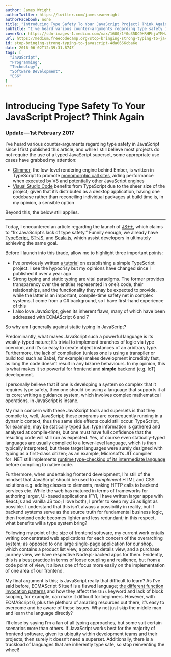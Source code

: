 ```yaml
---
author: James Wright
authorTwitter: https://twitter.com/jamesseanwright
authorFacebook: none
title: "Introducing Type Safety To Your JavaScript Project? Think Again"
subTitle: "I’ve heard various counter-arguments regarding type safety in JavaScript since I first published this article, and while I still believe ..."
coverSrc: https://cdn-images-1.medium.com/max/1600/1*0o35DC9HRHPhjwYMHwbz_g.jpeg
url: https://medium.freecodecamp.org/stop-bringing-strong-typing-to-javascript-4da0666cba6e
id: stop-bringing-strong-typing-to-javascript-4da0666cba6e
date: 2016-06-02T12:39:31.874Z
tags: [
  "JavaScript",
  "Programming",
  "Technology",
  "Software Development",
  "ES6"
]
---
```

# Introducing Type Safety To Your JavaScript Project? Think Again

### Update — 1st February 2017

I’ve heard various counter-arguments regarding type safety in JavaScript since I first published this article, and while I still believe most projects do not require the use of a typed JavaScript superset, some appropriate use cases have grabbed my attention:

*   [Glimmer](https://github.com/tildeio/glimmer), the low-level rendering engine behind Ember, is written in TypeScript to promote [monomorphic call sites](http://mrale.ph/blog/2015/01/11/whats-up-with-monomorphism.html), aiding performance when executed by V8 and potentially other JavaScript engines
*   [Visual Studio Code](https://github.com/Microsoft/vscode) benefits from TypeScript due to the sheer size of the project; given that it’s distributed as a desktop application, having one codebase rather than reconciling individual packages at build time is, in my opinion, a sensible option

Beyond this, the below still applies.











* * *







Today, I encountered an article regarding the launch of [JS++](http://sdtimes.com/onux-seeks-fix-javascripts-lack-type-safety/), which claims to “fix JavaScript’s lack of type safety.” Funnily enough, we already have [TypeScript](https://www.typescriptlang.org/), [ST-JS](http://st-js.github.io/), and [Scala.js](https://www.scala-js.org/), which assist developers in ultimately achieving the same goal.

Before I launch into this tirade, allow me to highlight three important points:

*   I’ve previously written [a tutorial](http://www.codeproject.com/Articles/871622/Writing-a-chat-server-using-Node-js-TypeScript-and) on establishing a simple TypeScript project. I see the hypocrisy but my opinions have changed since I published it over a year ago
*   Strong typing and static typing are vital paradigms. The former provides transparency over the entities represented in one’s code, their relationships, and the functionality they may be expected to provide, while the latter is an important, compile-time safety net in complex systems. I come from a C# background, so I have first-hand experience of this
*   I also love JavaScript, given its inherent flaws, many of which have been addressed with ECMAScript 6 and 7

So why am I generally against static typing in JavaScript?

Predominantly, what makes JavaScript such a powerful language is its weakly-typed nature; it’s trivial to implement branches of logic via type coercion, and it’s so easy to create object instances of an arbitrary type. Furthermore, the lack of compilation (unless one is using a transpiler or build tool such as Babel, for example) makes development incredibly fast, as long the code doesn’t result in any bizarre behaviours. In my opinion, this is what makes it so powerful for frontend and **simple** backend (e.g. IoT) development.

I personally believe that if one is developing a system so complex that it requires type safety, then one should be using a language that supports it at its core; writing a guidance system, which involves complex mathematical operations, in JavaScript is insane.

My main concern with these JavaScript tools and supersets is that they compile to, well, JavaScript; these programs are consequently running in a dynamic context, thus the same side effects could still occur. TypeScript, for example, may be statically typed (i.e. type information is gathered and analysed at compile-time), but one must have full confidence that the resulting code will still run as expected. Yes, of course even statically-typed languages are usually compiled to a lower-level language, which is then typically interpreted, but these target languages were surely designed with typing as a first-class citizen; as an example, Microsoft’s JIT compiler for .NET still implements [runtime type-checking of its intermediate language](https://msdn.microsoft.com/en-us/library/k5532s8a%28v=vs.110%29.aspx) before compiling to native code.

Furthermore, when undertaking frontend development, I’m still of the mindset that JavaScript should be used to _complement_ HTML and CSS solutions e.g. adding classes to elements, making HTTP calls to backend services etc. While the web has matured in terms of frameworks for authoring larger, UI-based applications (FYI, I have written larger apps with React.js and vanilla JS too; I love both), I prefer to keep my JS as light as possible. I understand that this isn’t always a possibility in reality, but if backend systems serve as the source truth for fundamental business logic, then frontend code becomes lighter and less redundant; in this respect, what benefits will a type system bring?

Following my point of the size of frontend software, my current work entails writing concentrated web applications for each concern of the overarching system; as opposed to one large single-page application for our shop, which contains a product list view, a product details view, and a purchase journey view, we have respective Node.js-backed apps for them. Evidently, this is a best practice in terms of loose coupling and resilience, but from a code point of view, it allows one of focus more easily on the implementation of one area of our frontend.

My final argument is this; is JavaScript really that difficult to learn? As I’ve said before, ECMAScript 5 itself is a flawed language; [the different function invocation patterns](https://www.safaribooksonline.com/library/view/javascript-the-good/9780596517748/ch04s03.html) and how they affect the `this` keyword and lack of block scoping, for example, can make it difficult for beginners. However, with ECMAScript 6, plus the plethora of amazing resources out there, it’s easy to overcome and be aware of these issues. Why not just skip the middle man and learn the language directly?

I’ll close by saying I’m a fan of all typing approaches, but some suit certain scenarios more than others. If JavaScript works best for the majority of frontend software, given its ubiquity within development teams and their projects, then surely it doesn’t need a superset. Additionally, there is a truckload of languages that are inherently type safe, so stop reinventing the wheel!








